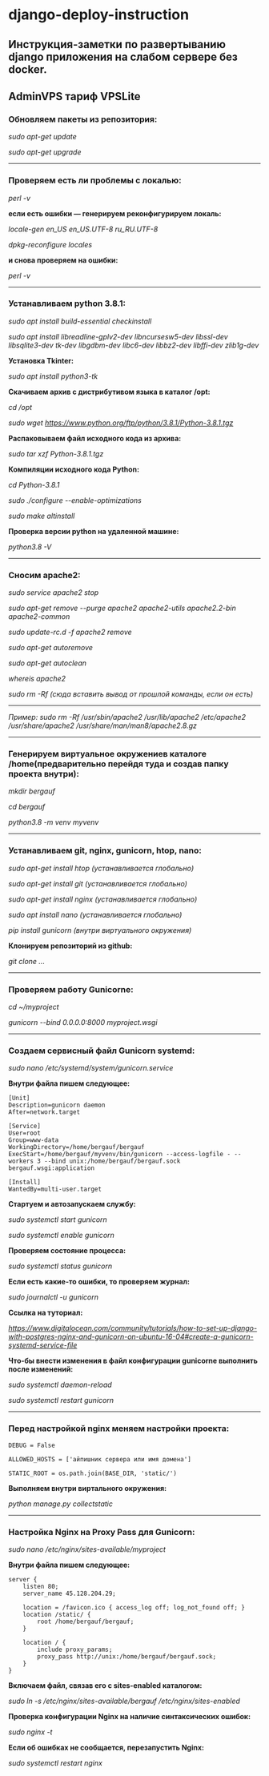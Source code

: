 # django-deploy-instruction
## Инструкция-заметки по развертыванию django приложения на слабом сервере без docker.
## AdminVPS тариф VPSLite

### Обновляем пакеты из репозитория:

_sudo apt-get update_

_sudo apt-get upgrade_

____________________________

### Проверяем есть ли проблемы с локалью:

_perl -v_

**если есть ошибки — генерируем реконфигурируем локаль:**

_locale-gen en_US en_US.UTF-8 ru_RU.UTF-8_

_dpkg-reconfigure locales_

**и снова проверяем на ошибки:**

_perl -v_

____________________________

### Устанавливаем python 3.8.1:

_sudo apt install build-essential checkinstall_

_sudo apt install libreadline-gplv2-dev libncursesw5-dev libssl-dev libsqlite3-dev tk-dev libgdbm-dev libc6-dev libbz2-dev libffi-dev zlib1g-dev_

**Установка Tkinter:**

_sudo apt install python3-tk_

**Скачиваем архив с дистрибутивом языка в каталог /opt:**

_cd /opt_

_sudo wget https://www.python.org/ftp/python/3.8.1/Python-3.8.1.tgz_

**Распаковываем файл исходного кода из архива:**

_sudo tar xzf Python-3.8.1.tgz_

**Компиляции исходного кода Python:**

_cd Python-3.8.1_

_sudo ./configure --enable-optimizations_

_sudo make altinstall_

**Проверка версии python на удаленной машине:**

_python3.8 -V_

____________________________

### Сносим apache2:

_sudo service apache2 stop_

_sudo apt-get remove --purge apache2 apache2-utils apache2.2-bin apache2-common_

_sudo update-rc.d -f apache2 remove_

_sudo apt-get autoremove_

_sudo apt-get autoclean_

_whereis apache2_

_sudo rm -Rf (сюда вставить вывод от прошлой команды, если он есть)_

____________________________

_Пример: sudo rm -Rf /usr/sbin/apache2 /usr/lib/apache2 /etc/apache2 /usr/share/apache2 /usr/share/man/man8/apache2.8.gz_

____________________________

### Генерируем виртуальное окружениев каталоге /home(предварительно перейдя туда и создав папку проекта внутри):

_mkdir bergauf_

_cd bergauf_

_python3.8 -m venv myvenv_
____________________________

### Устанавливаем git, nginx, gunicorn, htop, nano:

_sudo apt-get install htop (устанавливается глобально)_

_sudo apt-get install git (устанавливается глобально)_

_sudo apt-get install nginx (устанавливается глобально)_

_sudo apt install nano (устанавливается глобально)_

_pip install gunicorn (внутри виртуального окружения)_

**Клонируем репозиторий из github:**

_git clone ..._
____________________________

### Проверяем работу Gunicorne:

_cd ~/myproject_

_gunicorn --bind 0.0.0.0:8000 myproject.wsgi_

____________________________

### Создаем сервисный файл Gunicorn systemd:

_sudo nano /etc/systemd/system/gunicorn.service_

**Внутри файла пишем следующее:**

```
[Unit]
Description=gunicorn daemon
After=network.target

[Service]
User=root
Group=www-data
WorkingDirectory=/home/bergauf/bergauf
ExecStart=/home/bergauf/myvenv/bin/gunicorn --access-logfile - --workers 3 --bind unix:/home/bergauf/bergauf.sock bergauf.wsgi:application

[Install]
WantedBy=multi-user.target
```

**Стартуем и автозапускаем службу:**

_sudo systemctl start gunicorn_

_sudo systemctl enable gunicorn_

**Проверяем состояние процесса:**

_sudo systemctl status gunicorn_

**Если есть какие-то ошибки, то проверяем журнал:**

_sudo journalctl -u gunicorn_

**Ссылка на туториал:**

_https://www.digitalocean.com/community/tutorials/how-to-set-up-django-with-postgres-nginx-and-gunicorn-on-ubuntu-16-04#create-a-gunicorn-systemd-service-file_

**Что-бы внести изменения в файл конфигурации gunicorne выполнить после изменений:**

_sudo systemctl daemon-reload_

_sudo systemctl restart gunicorn_
____________________________

### Перед настройкой nginx меняем настройки проекта:

```
DEBUG = False

ALLOWED_HOSTS = ['айпишник сервера или имя домена']

STATIC_ROOT = os.path.join(BASE_DIR, 'static/')
```

**Выполняем внутри виртального окружения:**

_python manage.py collectstatic_
____________________________

### Настройка Nginx на Proxy Pass для Gunicorn:

_sudo nano /etc/nginx/sites-available/myproject_


**Внутри файла пишем следующее:**


```
server {
    listen 80;
    server_name 45.128.204.29;

    location = /favicon.ico { access_log off; log_not_found off; }
    location /static/ {
        root /home/bergauf/bergauf;
    }

    location / {
        include proxy_params;
        proxy_pass http://unix:/home/bergauf/bergauf.sock;
    }
}
```

**Включаем файл, связав его с sites-enabled каталогом:**

_sudo ln -s /etc/nginx/sites-available/bergauf /etc/nginx/sites-enabled_

**Проверка конфигурации Nginx на наличие синтаксических ошибок:**

_sudo nginx -t_

**Если об ошибках не сообщается, перезапустить Nginx:**

_sudo systemctl restart nginx_
